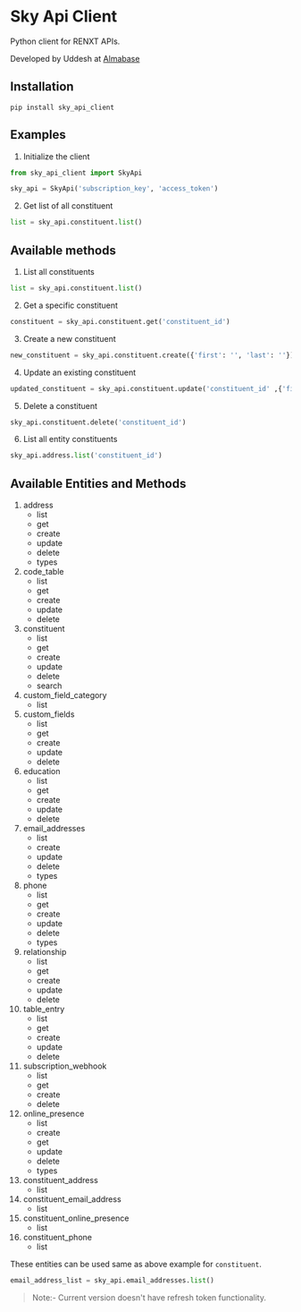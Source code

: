 # Sky Api Client

Python client for RENXT APIs.

Developed by Uddesh at [Almabase](https://almabase.com)


## Installation

```
pip install sky_api_client
```

## Examples

1. Initialize the client

```python
from sky_api_client import SkyApi

sky_api = SkyApi('subscription_key', 'access_token')
```

2. Get list of all constituent

```python
list = sky_api.constituent.list()
```

## Available methods

1. List all constituents

```python
list = sky_api.constituent.list()
```

2. Get a specific constituent

```python
constituent = sky_api.constituent.get('constituent_id')
```

3. Create a new constituent

```python
new_constituent = sky_api.constituent.create({'first': '', 'last': ''})
```

4. Update an existing constituent

```python
updated_constituent = sky_api.constituent.update('constituent_id' ,{'first': '', 'last': ''})
```

5. Delete a constituent

```python
sky_api.constituent.delete('constituent_id')
```

6. List all entity constituents
```python
sky_api.address.list('constituent_id')
```

## Available Entities and Methods
1. address
    - list
    - get
    - create
    - update
    - delete
    - types
2. code_table
    - list
    - get
    - create
    - update
    - delete
3. constituent
    - list
    - get
    - create
    - update
    - delete
    - search
4. custom_field_category
    - list
5. custom_fields
    - list
    - get
    - create
    - update
    - delete
6. education
    - list
    - get
    - create
    - update
    - delete
7. email_addresses
    - list
    - create
    - update
    - delete
    - types
8. phone
    - list
    - get
    - create
    - update
    - delete
    - types
9. relationship
    - list
    - get
    - create
    - update
    - delete
10. table_entry
    - list
    - get
    - create
    - update
    - delete
11. subscription_webhook
    - list
    - get
    - create
    - delete
12. online_presence
    - list
    - create
    - get
    - update
    - delete
    - types
13. constituent_address
    - list
14. constituent_email_address
    - list
15. constituent_online_presence
    - list
16. constituent_phone
    - list

These entities can be used same as above example for `constituent`.
```python
email_address_list = sky_api.email_addresses.list()
```

> Note:- Current version doesn't have refresh token functionality.
